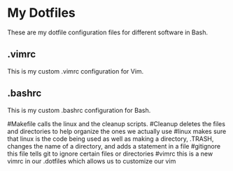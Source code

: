 # My Dotfiles
These are my dotfile configuration files for different software in Bash.
## .vimrc
This is my custom .vimrc configuration for Vim.
## .bashrc
This is my custom .bashrc configuration for Bash.


#Makefile 
calls the linux and the cleanup scripts. 
#Cleanup 
deletes the files and directories to help organize the ones we actually use 
#linux
makes sure that linux is the code being used as well as making a directory, .TRASH, changes the name of a directory, and adds a statement in a file
#gitignore
this file tells git to ignore certain files or directories 
#vimrc
this is a new vimrc in our .dotfiles which allows us to customize our vim


